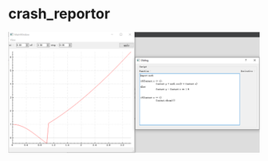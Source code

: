 # crash_reportor

![alt text](https://github.com/tagsBag/multi_python_interpreter_call_back/blob/master/%E6%8D%95%E8%8E%B7.PNG "GUI Preview")

